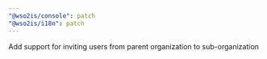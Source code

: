 ```yaml
---
"@wso2is/console": patch
"@wso2is/i18n": patch
---
```


Add support for inviting users from parent organization to sub-organization
